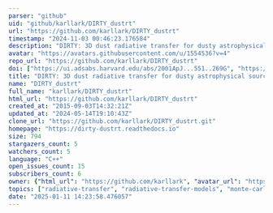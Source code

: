 ```yaml
---
parser: "github"
uid: "github/karllark/DIRTY_dustrt"
url: "https://github.com/karllark/DIRTY_dustrt"
timestamp: "2024-11-03 00:46:23.176584"
description: "DIRTY: 3D dust radiative transfer for dusty astrophysical sources"
avatar: "https://avatars.githubusercontent.com/u/1554536?v=4"
repo_url: "https://github.com/karllark/DIRTY_dustrt"
doi: ["https://ui.adsabs.harvard.edu/abs/2001ApJ...551..269G", "https://ui.adsabs.harvard.edu/abs/2024ascl.soft10009G/abstract"]
title: "DIRTY: 3D dust radiative transfer for dusty astrophysical sources"
name: "DIRTY_dustrt"
full_name: "karllark/DIRTY_dustrt"
html_url: "https://github.com/karllark/DIRTY_dustrt"
created_at: "2015-09-03T14:32:21Z"
updated_at: "2024-05-14T19:10:43Z"
clone_url: "https://github.com/karllark/DIRTY_dustrt.git"
homepage: "https://dirty-dustrt.readthedocs.io"
size: 794
stargazers_count: 5
watchers_count: 5
language: "C++"
open_issues_count: 15
subscribers_count: 6
owner: {"html_url": "https://github.com/karllark", "avatar_url": "https://avatars.githubusercontent.com/u/1554536?v=4", "login": "karllark", "type": "User"}
topics: ["radiative-transfer", "radiative-transfer-models", "monte-carlo", "interstellar-medium", "dust"]
date: "2025-01-11 14:23:58.476057"
---
```


